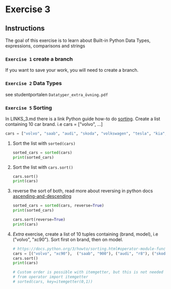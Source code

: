 # Exercise 3

## Instructions

The goal of this exercise is to learn about Built-in Python Data Types, expressions, comparisons and strings

### `Exercise 1` create a branch

If you want to save your work, you will need to create a branch.

### `Exercise 2` Data Types

see studentportalen `Datatyper_extra_övning.pdf`

### `Exercise 5` Sorting

In LINKS_3.md there is a link Python guide how-to do [sorting](https://docs.python.org/3/howto/sorting.html). Create a list containing 10 car brand. i.e cars = ["volvo", ...]

```python
cars = ["volvo", "saab", "audi", "skoda", "volkswagen", "tesla", "kia", "toyota", "lexus", "bmw"]
```

1. Sort the list with `sorted(cars)`

    ```python
    sorted_cars = sorted(cars)
    print(sorted_cars)
    ```

2. Sort the list with `cars.sort()`

    ```python
    cars.sort()
    print(cars)
    ```

3. reverse the sort of both, read more about reversing in python docs [ascending-and-descending](https://docs.python.org/3/howto/sorting.html#ascending-and-descending)

    ```python
    sorted_cars = sorted(cars, reverse=True)
    print(sorted_cars)

    cars.sort(reverse=True)
    print(cars)
    ```

4. *Extra* exercise, create a list of 10 tuples containing (brand, model), i.e ("volvo", "xc90"). Sort first on brand, then on model.

    ```python
    # https://docs.python.org/3/howto/sorting.html#operator-module-functions
    cars = [("volvo", "xc90"),  ("saab", "900"), ("audi", "r8"), ("skoda", "yeti"), ("volkswagen","passat"), ("tesla", "model s"), ("kia", "niro"), ("toyota", "rav4"), ("lexus", "rx 350"), ("bmw", "m3")]
    cars.sort()
    print(cars)

    # Custom order is possible with itemgetter, but this is not needed in this case
    # from operator import itemgetter
    # sorted(cars, key=itemgetter(0,1))

    ```
